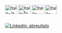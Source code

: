 
 
  ##
  
  <!-- skills !-->
  <div style="display: inline_block"><br>
  <img align="center" alt="Italo-Js" height="30" width="40" src="https://cdn.jsdelivr.net/gh/devicons/devicon/icons/javascript/javascript-original.svg">
  <img align="center" alt="Italo-Ts" height="30" width="40" src="https://cdn.jsdelivr.net/gh/devicons/devicon/icons/typescript/typescript-original.svg">
  <img align="center" alt="Italo-HTML" height="30" width="40" src="https://cdn.jsdelivr.net/gh/devicons/devicon/icons/html5/html5-original-wordmark.svg">
  <img align="center" alt="Italo-CSS" height="30" width="40" src="https://cdn.jsdelivr.net/gh/devicons/devicon/icons/css3/css3-original-wordmark.svg">
    </div>
  
  ## 
  [![Linkedin: abreuitalo](https://img.shields.io/badge/-abreuitalo-blue?style=flat-square&logo=Linkedin&logoColor=white&link=https://www.linkedin.com/in/abreuitalo/)](https://www.linkedin.com/in/ítalo-abreu-7711b3198/)
 

